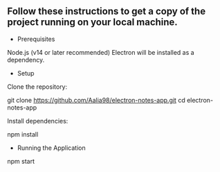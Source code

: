 ## Follow these instructions to get a copy of the project running on your local machine.

- Prerequisites

Node.js (v14 or later recommended)
Electron will be installed as a dependency.

- Setup

Clone the repository:

git clone https://github.com/Aalia98/electron-notes-app.git
cd electron-notes-app

Install dependencies:

npm install

- Running the Application

npm start